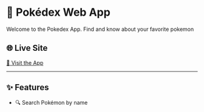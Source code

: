 # 📘 Pokédex Web App

Welcome to the Pokedex App. Find and know about your favorite pokemon

## 🌐 Live Site

[🔗 Visit the App](https://mypokemondex.netlify.app)

---

## ✨ Features

- 🔍 Search Pokémon by name

